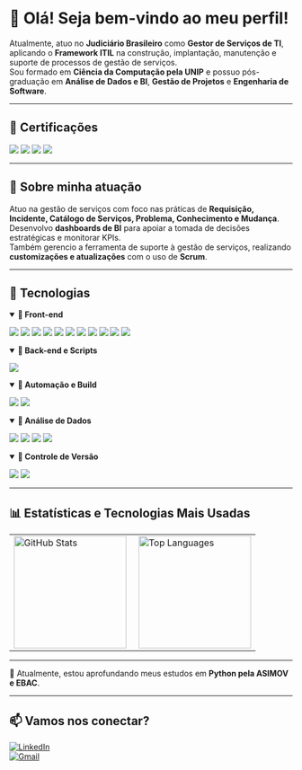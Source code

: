 # 👋 Olá! Seja bem-vindo ao meu perfil!

Atualmente, atuo no **Judiciário Brasileiro** como **Gestor de Serviços de TI**, aplicando o **Framework ITIL** na construção, implantação, manutenção e suporte de processos de gestão de serviços.  
Sou formado em **Ciência da Computação pela UNIP** e possuo pós-graduação em **Análise de Dados e BI**, **Gestão de Projetos** e **Engenharia de Software**.

---

## 📌 Certificações

<p>
  <img src="https://img.shields.io/badge/ITIL%20V3-Foundation-blue" />
  <img src="https://img.shields.io/badge/ITIL%20V3-OSA-blue" />
  <img src="https://img.shields.io/badge/CTFL-Certified%20Tester-orange" />
  <img src="https://img.shields.io/badge/Scrum-Master-green" />
</p>

---

## 💼 Sobre minha atuação

Atuo na gestão de serviços com foco nas práticas de **Requisição, Incidente, Catálogo de Serviços, Problema, Conhecimento e Mudança**.  
Desenvolvo **dashboards de BI** para apoiar a tomada de decisões estratégicas e monitorar KPIs.  
Também gerencio a ferramenta de suporte à gestão de serviços, realizando **customizações e atualizações** com o uso de **Scrum**.

---

## 🚀 Tecnologias

<details open>
<summary><strong>🔹 Front-end</strong></summary>

<p>
  <img src="https://img.shields.io/badge/CSS3-%231572B6.svg?style=flat&logo=css3&logoColor=white" />
  <img src="https://img.shields.io/badge/JavaScript-%23F7DF1E.svg?style=flat&logo=javascript&logoColor=black" />
  <img src="https://img.shields.io/badge/ES6+-yellow?style=flat&logo=javascript&logoColor=black" />
  <img src="https://img.shields.io/badge/TypeScript-%23007ACC.svg?style=flat&logo=typescript&logoColor=white" />
  <img src="https://img.shields.io/badge/React-%2361DAFB.svg?style=flat&logo=react&logoColor=black" />
  <img src="https://img.shields.io/badge/Vue.js-%234FC08D.svg?style=flat&logo=vuedotjs&logoColor=white" />
  <img src="https://img.shields.io/badge/jQuery-%230769AD.svg?style=flat&logo=jquery&logoColor=white" />
  <img src="https://img.shields.io/badge/Bootstrap-%23563D7C.svg?style=flat&logo=bootstrap&logoColor=white" />
  <img src="https://img.shields.io/badge/Ajax-%23007396.svg?style=flat&logo=ajax&logoColor=white" />
  <img src="https://img.shields.io/badge/SASS-%23CC6699.svg?style=flat&logo=sass&logoColor=white" />
  <img src="https://img.shields.io/badge/LESS-%231D365D.svg?style=flat&logo=less&logoColor=white" />
</p>
</details>

<details open>
<summary><strong>🔹 Back-end e Scripts</strong></summary>

<p>
  <img src="https://img.shields.io/badge/Python-%233776AB.svg?style=flat&logo=python&logoColor=white" />
</p>
</details>

<details open>
<summary><strong>🔹 Automação e Build</strong></summary>

<p>
  <img src="https://img.shields.io/badge/Gulp-%23CF4647.svg?style=flat&logo=gulp&logoColor=white" />
  <img src="https://img.shields.io/badge/Grunt-%23FAA918.svg?style=flat&logo=grunt&logoColor=black" />
</p>
</details>

<details open>
<summary><strong>🔹 Análise de Dados</strong></summary>

<p>
  <img src="https://img.shields.io/badge/Oracle%20Analytics-%23F80000.svg?style=flat&logo=oracle&logoColor=white" />
  <img src="https://img.shields.io/badge/Google%20Data%20Studio-%234285F4.svg?style=flat&logo=googleanalytics&logoColor=white" />
  <img src="https://img.shields.io/badge/Power%20BI-%23F2C811.svg?style=flat&logo=powerbi&logoColor=black" />
  <img src="https://img.shields.io/badge/Tableau-%23E97627.svg?style=flat&logo=tableau&logoColor=white" />
</p>
</details>

<details open>
<summary><strong>🔹 Controle de Versão</strong></summary>

<p>
  <img src="https://img.shields.io/badge/Git-%23F05033.svg?style=flat&logo=git&logoColor=white" />
  <img src="https://img.shields.io/badge/GitHub-%23121011.svg?style=flat&logo=github&logoColor=white" />
</p>
</details>

---

## 📊 Estatísticas e Tecnologias Mais Usadas

<table>
  <tr>
    <td>
      <img 
        align="left" 
        alt="GitHub Stats" 
        height="200" 
        src="https://github-readme-stats.vercel.app/api?username=diegofelipesoares&show_icons=true&theme=tokyonight&include_all_commits=true&locale=pt-br" 
      />
    </td>
    <td>
      <img 
        align="right" 
        alt="Top Languages" 
        height="200" 
        src="https://github-readme-stats.vercel.app/api/top-langs/?username=diegofelipesoares&layout=compact&theme=tokyonight" 
      />
    </td>
  </tr>
</table>

---

📘 Atualmente, estou aprofundando meus estudos em **Python pela ASIMOV e EBAC**.

---

## 📫 Vamos nos conectar?

[![LinkedIn](https://img.shields.io/badge/LinkedIn-Diego%20Soares-blue?style=flat&logo=linkedin)](https://www.linkedin.com/in/diegosoares7/)  
[![Gmail](https://img.shields.io/badge/Gmail-diegofelipesoares%40gmail.com-red?style=flat&logo=gmail&logoColor=white)](mailto:diegofelipesoares@gmail.com)
